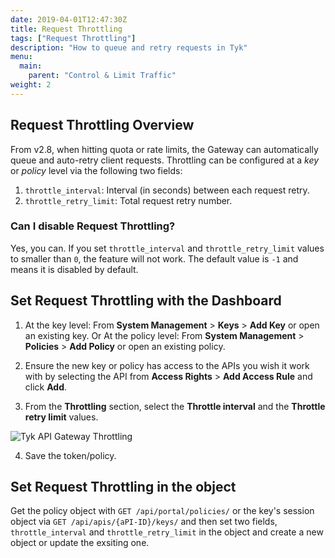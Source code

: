 ```yaml
---
date: 2019-04-01T12:47:30Z
title: Request Throttling
tags: ["Request Throttling"]
description: "How to queue and retry requests in Tyk"
menu:
  main:
    parent: "Control & Limit Traffic"
weight: 2 
---
```


## Request Throttling Overview

From v2.8, when hitting quota or rate limits, the Gateway can automatically queue and auto-retry client requests. Throttling can be configured at a *key* or *policy* level via the following two fields: 

1. `throttle_interval`: Interval (in seconds) between each request retry.
2. `throttle_retry_limit`: Total request retry number.


### Can I disable Request Throttling?

Yes, you can. If you set `throttle_interval` and `throttle_retry_limit` values to smaller than `0`, the feature will not work. The default value is `-1` and means it is disabled by default.    

## Set Request Throttling with the Dashboard

1.  At the key level: From **System Management** > **Keys** > **Add Key** or open an existing key.
    Or
    At the policy level: From **System Management** > **Policies** > **Add Policy** or open an existing policy.
    
2.  Ensure the new key or policy has access to the APIs you wish it work with by selecting the API from **Access Rights** > **Add Access Rule** and click **Add**.

3.  From the **Throttling** section, select the **Throttle interval** and the **Throttle retry limit** values.
    
![Tyk API Gateway Throttling](/img/dashboard/system-management/throttling_update.png)

4.  Save the token/policy.

## Set Request Throttling in the object

Get the policy object with `GET /api/portal/policies/` or the key's session object via `GET /api/apis/{aPI-ID}/keys/` and then  set two fields, `throttle_interval` and `throttle_retry_limit` in the object and create a new object or update the exsiting one.
   